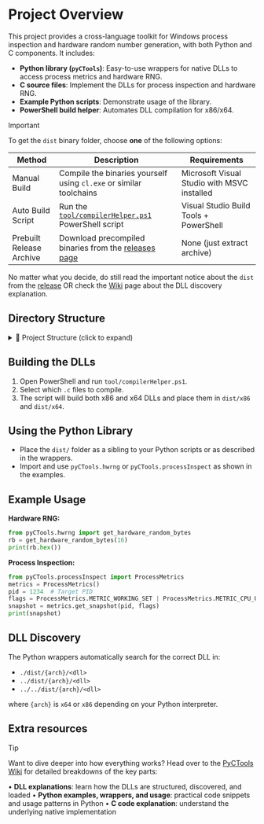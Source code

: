 # Project Overview

This project provides a cross-language toolkit for Windows process inspection and hardware random number generation, with both Python and C components. It includes:

- **Python library (`pyCTools`)**: Easy-to-use wrappers for native DLLs to access process metrics and hardware RNG.
- **C source files**: Implement the DLLs for process inspection and hardware RNG.
- **Example Python scripts**: Demonstrate usage of the library.
- **PowerShell build helper**: Automates DLL compilation for x86/x64.

> [!IMPORTANT]
> To get the `dist` binary folder, choose **one** of the following options:
>
> | Method                       | Description                                                                                      | Requirements                                                   |
> |-----------------------------|--------------------------------------------------------------------------------------------------|----------------------------------------------------------------|
> | Manual Build                | Compile the binaries yourself using `cl.exe` or similar toolchains                               | Microsoft Visual Studio with MSVC installed                    |
> | Auto Build Script           | Run the [`tool/compilerHelper.ps1`](https://github.com/DefinetlyNotAI/PyCTools/blob/main/tool/compilerHelper.ps1) PowerShell script | Visual Studio Build Tools + PowerShell                         |
> | Prebuilt Release Archive    | Download precompiled binaries from the [releases page](https://github.com/DefinetlyNotAI/PyCTools/releases/tag/v1.0.0)              | None (just extract archive)                                    |
>
> No matter what you decide, do still read the important notice about the `dist` from the [release](https://github.com/DefinetlyNotAI/PyCTools/releases/tag/v1.0.0) OR check the [Wiki](https://github.com/DefinetlyNotAI/PyCTools/wiki/DLL-Discovery) page about the DLL discovery explanation.

## Directory Structure

<details>
  <summary>📁 Project Structure (click to expand)</summary>

    example/
      pyCTools/
        hwrng.py           # Python wrapper for hardware RNG DLL
        processInspect.py  # Python wrapper for process inspection DLL
      hwrng_example.py     # Example: hardware RNG usage
      process_inspect_example.py # Example: process metrics usage
    src/
      hRng.c               # C source for hardware RNG DLL
      processInspect.c     # C source for process inspection DLL
    tool/
      compilerHelper.ps1   # PowerShell script to build DLLs for x86/x64
    dist/
      x64/                 # Compiled DLLs for 64-bit
      x86/                 # Compiled DLLs for 32-bit

</details>

## Building the DLLs

1. Open PowerShell and run `tool/compilerHelper.ps1`.
2. Select which `.c` files to compile.
3. The script will build both x86 and x64 DLLs and place them in `dist/x86` and `dist/x64`.

## Using the Python Library

- Place the `dist/` folder as a sibling to your Python scripts or as described in the wrappers.
- Import and use `pyCTools.hwrng` or `pyCTools.processInspect` as shown in the examples.

## Example Usage

**Hardware RNG:**
```python
from pyCTools.hwrng import get_hardware_random_bytes
rb = get_hardware_random_bytes(16)
print(rb.hex())
```

**Process Inspection:**
```python
from pyCTools.processInspect import ProcessMetrics
metrics = ProcessMetrics()
pid = 1234  # Target PID
flags = ProcessMetrics.METRIC_WORKING_SET | ProcessMetrics.METRIC_CPU_USAGE
snapshot = metrics.get_snapshot(pid, flags)
print(snapshot)
```

## DLL Discovery

The Python wrappers automatically search for the correct DLL in:
- `./dist/{arch}/<dll>`
- `../dist/{arch}/<dll>`
- `../../dist/{arch}/<dll>`

where `{arch}` is `x64` or `x86` depending on your Python interpreter.

## Extra resources

> [!TIP]
> Want to dive deeper into how everything works? Head over to the [PyCTools Wiki](https://github.com/DefinetlyNotAI/PyCTools/wiki) for detailed breakdowns of the key parts:
>
> • **DLL explanations**: learn how the DLLs are structured, discovered, and loaded 
> • **Python examples, wrappers, and usage**: practical code snippets and usage patterns in Python 
> • **C code explanation**: understand the underlying native implementation

